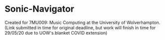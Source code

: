 # Sonic-Navigator
Created for 7MU009: Music Computing at the University of Wolverhampton.
(Link submitted in time for original deadline, but work will finish in time for 29/05/20 due to UOW's blanket COVID extension)
